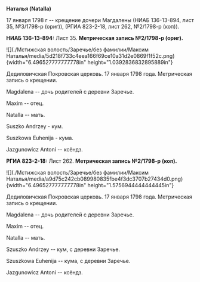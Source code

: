 **Наталья (Natalla)**

17 января 1798 г -- крещение дочери Магдалены (НИАБ 136-13-894, лист 35,
№3/1798-р (ориг)), (РГИА 823-2-18, лист 262, №2/1798-р (коп)).

**НИАБ 136-13-894:** Лист 35. **Метрическая запись №2/1798-р (ориг).**

![](./Мстижская волость/Заречье/без фамилии/Максим Наталья/media/5d218f733c4eea166f69ce10a31d2e0869f1f52c.png){width="6.496527777777778in"
height="1.0392836832895889in"}

Дедиловичская Покровская церковь. 17 января 1798 года. Метрическая
запись о крещении.

Magdalena -- дочь родителей с деревни Заречье.

Maxim -- отец.

Natalla -- мать.

Suszko Andrzey - кум.

Suszkowa Euhenija - кума.

Jazgunowicz Antoni -- ксёндз.

**РГИА 823-2-18:** Лист 262. **Метрическая запись №2/1798-р (коп).**

![](./Мстижская волость/Заречье/без фамилии/Максим Наталья/media/a9d75c242cb089980835fbe4f3dc3707b27434d0.png){width="6.496527777777778in"
height="1.5756944444444445in"}

Дедиловичская Покровская церковь. 17 января 1798 года. Метрическая
запись о крещении.

Magdalena -- дочь родителей с деревни Заречье.

Maxim -- отец.

Natalla -- мать.

Szuszko Andrzey -- кум, с деревни Заречье.

Szuszkowa Euhenija -- кума, с деревни Заречье.

Jazgunowicz Antoni -- ксёндз.
